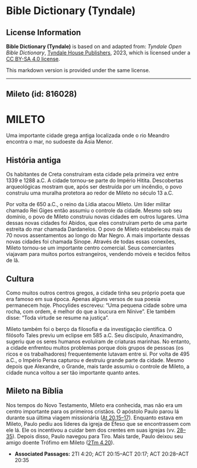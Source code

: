 # Bible Dictionary (Tyndale)

## License Information

**Bible Dictionary (Tyndale)** is based on and adapted from: _Tyndale Open Bible Dictionary_, [Tyndale House Publishers](https://tyndaleopenresources.com/), 2023, which is licensed under a [CC BY-SA 4.0 license](https://creativecommons.org/licenses/by-sa/4.0/legalcode.en).

This markdown version is provided under the same license.



--------------------------------

## Mileto (id: 816028)

MILETO
======

Uma importante cidade grega antiga localizada onde o rio Meandro encontra o mar, no sudoeste da Ásia Menor.

História antiga
---------------

Os habitantes de Creta construíram esta cidade pela primeira vez entre 1339 e 1288 a.C. A cidade tornou\-se parte do Império Hitita. Descobertas arqueológicas mostram que, após ser destruída por um incêndio, o povo construiu uma muralha protetora ao redor de Mileto no século 13 a.C.

Por volta de 650 a.C., o reino da Lídia atacou Mileto. Um líder militar chamado Rei Giges então assumiu o controle da cidade. Mesmo sob seu domínio, o povo de Mileto construiu novas cidades em outros lugares. Uma dessas novas cidades foi Abidos, que eles construíram perto de uma parte estreita do mar chamada Dardanelos. O povo de Mileto estabeleceu mais de 70 novos assentamentos ao longo do Mar Negro. A mais importante dessas novas cidades foi chamada Sinope. Através de todas essas conexões, Mileto tornou\-se um importante centro comercial. Seus comerciantes viajavam para muitos portos estrangeiros, vendendo móveis e tecidos feitos de lã.

Cultura
-------

Como muitos outros centros gregos, a cidade tinha seu próprio poeta que era famoso em sua época. Apenas alguns versos de sua poesia permanecem hoje. Phocylides escreveu: “Uma pequena cidade sobre uma rocha, com ordem, é melhor do que a loucura em Nínive”. Ele também disse: “Toda virtude se resume na justiça”.

Mileto também foi o berço da filosofia e da investigação científica. O filósofo Tales previu um eclipse em 585 a.C. Seu discípulo, Anaximandro, sugeriu que os seres humanos evoluíram de criaturas marinhas. No entanto, a cidade enfrentou muitos problemas porque dois grupos de pessoas (os ricos e os trabalhadores) frequentemente lutavam entre si. Por volta de 495 a.C., o Império Persa capturou e destruiu grande parte da cidade. Mesmo depois que Alexandre, o Grande, mais tarde assumiu o controle de Mileto, a cidade nunca voltou a ser tão importante quanto antes.

Mileto na Bíblia
----------------

Nos tempos do Novo Testamento, Mileto era conhecida, mas não era um centro importante para os primeiros cristãos. O apóstolo Paulo parou lá durante sua última viagem missionária ([At 20\.15–17](https://ref.ly/Acts20:15-Acts20:17)). Enquanto estava em Mileto, Paulo pediu aos líderes da igreja de Éfeso que se encontrassem com ele lá. Ele os incentivou a cuidar bem dos crentes em suas igrejas (vv. [28–35](https://ref.ly/Acts20:28-Acts20:35)). Depois disso, Paulo navegou para Tiro. Mais tarde, Paulo deixou seu amigo doente Trófimo em Mileto ([2Tm 4\.20](https://ref.ly/2Tim4:20)).

* **Associated Passages:** 2TI 4:20; ACT 20:15–ACT 20:17; ACT 20:28–ACT 20:35

